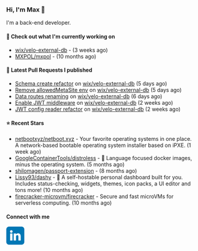 ### Hi, I'm Max 👋

I'm a back-end developer.

#### 👷 Check out what I'm currently working on

- [wix/velo-external-db](https://github.com/wix/velo-external-db) -  (3 weeks ago)
- [MXPOL/mxpol](https://github.com/MXPOL/mxpol) -  (10 months ago)

#### 🔨 Latest Pull Requests I published

- [Schema create refactor](https://github.com/wix/velo-external-db/pull/474) on [wix/velo-external-db](https://github.com/wix/velo-external-db) (5 days ago)
- [Remove allowedMetaSite env](https://github.com/wix/velo-external-db/pull/473) on [wix/velo-external-db](https://github.com/wix/velo-external-db) (5 days ago)
- [Data routes renaming](https://github.com/wix/velo-external-db/pull/469) on [wix/velo-external-db](https://github.com/wix/velo-external-db) (6 days ago)
- [Enable JWT middleware](https://github.com/wix/velo-external-db/pull/468) on [wix/velo-external-db](https://github.com/wix/velo-external-db) (2 weeks ago)
- [JWT config reader refactor](https://github.com/wix/velo-external-db/pull/467) on [wix/velo-external-db](https://github.com/wix/velo-external-db) (2 weeks ago)

#### ⭐ Recent Stars

- [netbootxyz/netboot.xyz](https://github.com/netbootxyz/netboot.xyz) - Your favorite operating systems in one place.  A network-based bootable operating system installer based on iPXE. (1 week ago)
- [GoogleContainerTools/distroless](https://github.com/GoogleContainerTools/distroless) - 🥑  Language focused docker images, minus the operating system.   (5 months ago)
- [shilomagen/passport-extension](https://github.com/shilomagen/passport-extension) -  (8 months ago)
- [Lissy93/dashy](https://github.com/Lissy93/dashy) - 🚀 A self-hostable personal dashboard built for you. Includes status-checking, widgets, themes, icon packs, a UI editor and tons more! (10 months ago)
- [firecracker-microvm/firecracker](https://github.com/firecracker-microvm/firecracker) - Secure and fast microVMs for serverless computing. (10 months ago)

#### Connect with me

[<img align="left" alt="LinkedIn" width="48px"  src="icons/linkedin.svg" />][linkedin]

[linkedin]: https://www.linkedin.com/in/max-polski/
